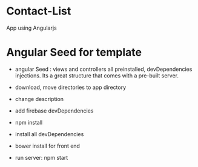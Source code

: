 # Contact-List
App using Angularjs

# Angular Seed for template
 - angular Seed : views and controllers all preinstalled, devDependencies injections. Its a great structure that comes with a pre-built server.

  - download, move directories to app directory
  - change description
  - add firebase devDependencies
  - npm install
  - install all devDependencies
  - bower install for front end
  - run server: npm start
